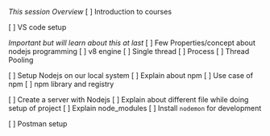 *This session Overview*
  [ ] Introduction to courses

  [ ] VS code setup
  
  *Important but will learn about this at last*
  [ ] Few Properties/concept about nodejs programming
    [ ] v8 engine
    [ ] Single thread
    [ ] Process
    [ ] Thread Pooling

  [ ] Setup Nodejs on our local system
    [ ] Explain about npm
    [ ] Use case of npm
    [ ] npm library and registry

  [ ] Create a server with Nodejs
    [ ] Explain about different file while doing setup of project
    [ ] Explain node_modules
    [ ] Install `nodemon` for development

  [ ] Postman setup